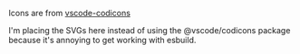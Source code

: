 Icons are from [vscode-codicons](https://github.com/microsoft/vscode-codicons)

I'm placing the SVGs here instead of using the @vscode/codicons package because it's annoying to get working with esbuild.
